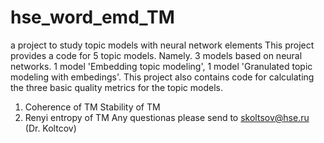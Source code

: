 # hse_word_emd_TM
a project to study topic models with neural network elements
This project provides a code for 5 topic models.
Namely. 3 models based on neural networks. 1 model 'Embedding topic modeling', 1 model 'Granulated topic modeling with embedings'.
This project also contains code for calculating the three basic quality metrics for the topic models.
1.	Coherence of TM
Stability of TM
3. Renyi entropy of TM
Any questionas please send to skoltsov@hse.ru (Dr. Koltcov)
